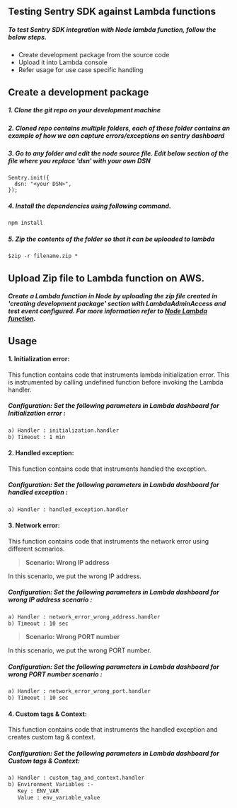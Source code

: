 ﻿

## Testing Sentry  SDK against Lambda functions

##### To test Sentry SDK integration with Node lambda function, follow the below steps.

 - Create development package from the source code
 - Upload it into Lambda console
 - Refer usage for use case specific handling 

## Create a development package

##### 1. Clone the git repo on your development machine

##### 2. Cloned repo contains multiple folders, each of these folder contains an example of how we can capture errors/exceptions on sentry dashboard 

##### 3. Go to any folder and edit the node source file. Edit below section of the file where you replace 'dsn' with your own DSN 
```
Sentry.init({
  dsn: "<your DSN>",
}); 
```
##### 4. Install the dependencies using following command. 

```html
npm install
```

##### 5. Zip the contents of the folder so that it can be uploaded to lambda 
```html
$zip -r filename.zip *
```

## Upload Zip file to Lambda function on AWS.

#####  Create a Lambda function in Node by uploading the zip file created in 'creating development package' section with LambdaAdminAccess and test event configured. For more information refer to [Node Lambda function](https://docs.aws.amazon.com/lambda/latest/dg/lambda-nodejs.htm).


## Usage

#### 1. Initialization error:

This function contains code that instruments lambda initialization error. This is instrumented by calling undefined function before invoking the Lambda handler.

##### Configuration: Set the following parameters in Lambda dashboard for Initialization error :

```html
a) Handler : initialization.handler 
b) Timeout : 1 min
```

#### 2. Handled exception:

This function contains code that instruments handled the exception.

##### Configuration: Set the following parameters in Lambda dashboard for handled exception :

```html
a) Handler : handled_exception.handler
```

#### 3. Network error:

This function contains code that instruments the network error using different scenarios.

> **Scenario: Wrong IP address**

In this scenario, we put the wrong IP address.

##### Configuration: Set the following parameters in Lambda dashboard for wrong IP address scenario :

```html
a) Handler : network_error_wrong_address.handler
b) Timeout : 10 sec
```

> **Scenario: Wrong PORT number**

In this scenario, we put the wrong PORT number.

##### Configuration: Set the following parameters in Lambda dashboard for wrong PORT number scenario :

```html
a) Handler : network_error_wrong_port.handler 
b) Timeout : 10 sec
```

#### 4. Custom tags & Context:
This function contains code that instruments the handled exception and creates custom tag & context.

##### Configuration: Set the following parameters in Lambda dashboard for Custom tags & Context:
```html
a) Handler : custom_tag_and_context.handler
b) Environment Variables :-
   Key : ENV_VAR
   Value : env_variable_value
```